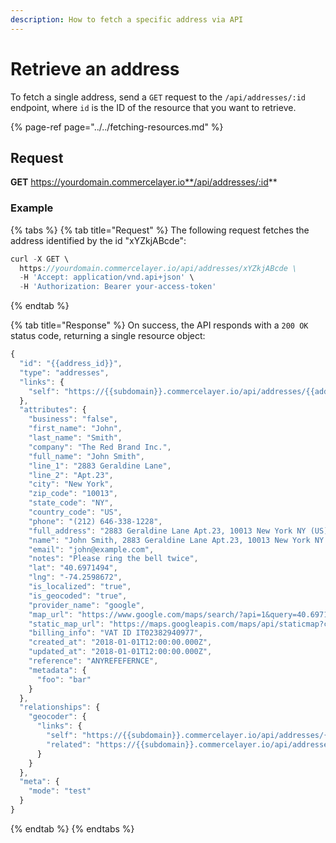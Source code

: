 ```yaml
---
description: How to fetch a specific address via API
---
```


# Retrieve an address

To fetch a single address, send a `GET` request to the `/api/addresses/:id` endpoint, where `id` is the ID of the resource that you want to retrieve.

{% page-ref page="../../fetching-resources.md" %}

## Request

**GET** https://yourdomain.commercelayer.io**/api/addresses/:id**

### **Example**

{% tabs %}
{% tab title="Request" %}
The following request fetches the address identified by the id "xYZkjABcde":

```javascript
curl -X GET \
  https://yourdomain.commercelayer.io/api/addresses/xYZkjABcde \
  -H 'Accept: application/vnd.api+json' \
  -H 'Authorization: Bearer your-access-token'
```
{% endtab %}

{% tab title="Response" %}
On success, the API responds with a `200 OK` status code, returning a single resource object:

```javascript
{
  "id": "{{address_id}}",
  "type": "addresses",
  "links": {
    "self": "https://{{subdomain}}.commercelayer.io/api/addresses/{{address_id}}"
  },
  "attributes": {
    "business": "false",
    "first_name": "John",
    "last_name": "Smith",
    "company": "The Red Brand Inc.",
    "full_name": "John Smith",
    "line_1": "2883 Geraldine Lane",
    "line_2": "Apt.23",
    "city": "New York",
    "zip_code": "10013",
    "state_code": "NY",
    "country_code": "US",
    "phone": "(212) 646-338-1228",
    "full_address": "2883 Geraldine Lane Apt.23, 10013 New York NY (US) (212) 646-338-1228",
    "name": "John Smith, 2883 Geraldine Lane Apt.23, 10013 New York NY (US) (212) 646-338-1228",
    "email": "john@example.com",
    "notes": "Please ring the bell twice",
    "lat": "40.6971494",
    "lng": "-74.2598672",
    "is_localized": "true",
    "is_geocoded": "true",
    "provider_name": "google",
    "map_url": "https://www.google.com/maps/search/?api=1&query=40.6971494,-74.2598672",
    "static_map_url": "https://maps.googleapis.com/maps/api/staticmap?center=40.6971494,-74.2598672&size=640x320&zoom=15",
    "billing_info": "VAT ID IT02382940977",
    "created_at": "2018-01-01T12:00:00.000Z",
    "updated_at": "2018-01-01T12:00:00.000Z",
    "reference": "ANYREFEFERNCE",
    "metadata": {
      "foo": "bar"
    }
  },
  "relationships": {
    "geocoder": {
      "links": {
        "self": "https://{{subdomain}}.commercelayer.io/api/addresses/{{address_id}}/relationships/geocoder",
        "related": "https://{{subdomain}}.commercelayer.io/api/addresses/{{address_id}}/geocoder"
      }
    }
  },
  "meta": {
    "mode": "test"
  }
}
```
{% endtab %}
{% endtabs %}

